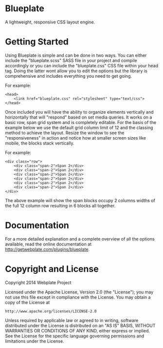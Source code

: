 Blueplate
=========

A lightweight, responsive CSS layout engine.


Getting Started
=========

Using Blueplate is simple and can be done in two ways. You can either include the "blueplate.scss" SASS file in your project and compile accordingly or you can include the "blueplate.css" CSS file within your head tag. Doing the latter wont allow you to edit the options but the library is comprehensive and includes everything you need to get going.

For example:
```
<head>
    <link href="blueplate.css" rel="stylesheet" type="text/css">
</head>
```

Once included you will have the ability to organize elements vertically and horizontally that will "respond" based on set media queries. It works on a basic row, span grid system and is completely editable. For the basis of the example below we use the default grid column limit of 12 and the classing method to achieve the layout. Resize the window to see the "responsiveness" in action and notice how at smaller screen sizes like mobile, the blocks stack vertically.

For example:
```
<div class="row">
    <div class="span-2">Span 2</div>
    <div class="span-2">Span 2</div>
    <div class="span-2">Span 2</div>
    <div class="span-2">Span 2</div>
    <div class="span-2">Span 2</div>
    <div class="span-2">Span 2</div>
</div>
```

The above example will show the span blocks occupy 2 columns widths of the full 12 column row resulting in 6 blocks all together.


Documentation
=========

For a more detailed explanation and a complete overview of all the options available, read the online documentation at http://getwebplate.com/plugins/blueplate.


Copyright and License
=========

Copyright 2014 Webplate Project

Licensed under the Apache License, Version 2.0 (the "License");
you may not use this file except in compliance with the License.
You may obtain a copy of the License at

    http://www.apache.org/licenses/LICENSE-2.0

Unless required by applicable law or agreed to in writing, software
distributed under the License is distributed on an "AS IS" BASIS,
WITHOUT WARRANTIES OR CONDITIONS OF ANY KIND, either express or implied.
See the License for the specific language governing permissions and
limitations under the License.
